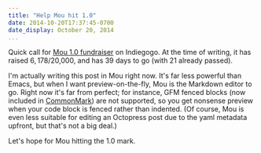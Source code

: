```yaml
---
title: "Help Mou hit 1.0"
date: 2014-10-20T17:37:45-0700
date_display: October 20, 2014
...
```


Quick call for [Mou 1.0 fundraiser](https://www.indiegogo.com/projects/mou-1-0-markdown-editor-on-os-x-for-you) on Indiegogo. At the time of writing, it has raised $6,178/$20,000, and has 39 days to go (with 21 already passed).


I'm actually writing this post in Mou right now. It's far less powerful than Emacs, but when I want preview-on-the-fly, Mou is the Markdown editor to go. Right now it's far from perfect; for instance, GFM fenced blocks (now included in [CommonMark](http://commonmark.org)) are not supported, so you get nonsense preview when your code block is fenced rather than indented. (Of course, Mou is even less suitable for editing an Octopress post due to the yaml metadata upfront, but that's not a big deal.)

Let's hope for Mou hitting the 1.0 mark.
